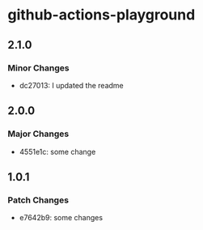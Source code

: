 # github-actions-playground

## 2.1.0

### Minor Changes

- dc27013: I updated the readme

## 2.0.0

### Major Changes

- 4551e1c: some change

## 1.0.1

### Patch Changes

- e7642b9: some changes
